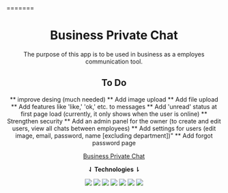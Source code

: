 
=======


<div align="center">
<h1>Business Private Chat</h1>

The purpose of this app is to be used in business as a employes communication tool.

<h2>To Do</h2>

** improve desing (much needed)
** Add image upload
** Add file upload
** Add features like 'like,' 'ok,' etc. to messages
** Add 'unread' status at first page load (currently, it only shows when the user is online)
** Strengthen security
** Add an admin panel for the owner (to create and edit users, view all chats between employees)
** Add settings for users (edit image, email, password, name [excluding department])"
** Add forgot password page

[Business Private Chat](https://chatapp.mustafakenlic.dev)


**⇃ Technologies ⇂**

![](https://img.shields.io/badge/C%23-512BD4?style=for-the-badge&logo=csharp&logoColor=white)   ![](https://img.shields.io/badge/Asp.Net-512BD4?style=for-the-badge&logo=dotnet&logoColor=white)   ![](https://img.shields.io/badge/HTML5-E34F26?style=for-the-badge&logo=html5&logoColor=white)   ![](https://img.shields.io/badge/CSS3-1572B6?style=for-the-badge&logo=css3&logoColor=white)   ![](https://img.shields.io/badge/JavaScript-F7DF1E?style=for-the-badge&logo=javascript&logoColor=black)   ![](https://img.shields.io/badge/Ecma%20Script-F7DF1E?style=for-the-badge&logo=javascript&logoColor=black)   ![](https://img.shields.io/badge/Microsoft_SQL_Server-CC2927?style=for-the-badge&logo=microsoft-sql-server&logoColor=white)
</div>
